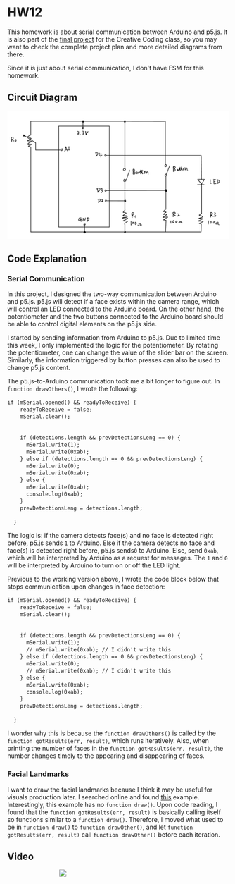 # HW12
 
This homework is about serial communication between Arduino and p5.js. It is also part of the [final project](https://github.com/6063-fuguoxue/Final) for the Creative Coding class, so you may want to check the complete project plan and more detailed diagrams from there. 

Since it is just about serial communication, I don't have FSM for this homework. 

## Circuit Diagram

![](circuit-diagram.jpg)

## Code Explanation

### Serial Communication

In this project, I designed the two-way communication between Arduino and p5.js. p5.js will detect if a face exists within the camera range, which will control an LED connected to the Arduino board. On the other hand, the potentiometer and the two buttons connected to the Arduino board should be able to control digital elements on the p5.js side. 

I started by sending information from Arduino to p5.js. Due to limited time this week, I only implemented the logic for the potentiometer. By rotating the potentiometer, one can change the value of the slider bar on the screen. Similarly, the information triggered by button presses can also be used to change p5.js content. 

The p5.js-to-Arduino communication took me a bit longer to figure out. In `function drawOthers()`, I wrote the following: 

```
if (mSerial.opened() && readyToReceive) {
    readyToReceive = false;
    mSerial.clear();
    
    
    if (detections.length && prevDetectionsLeng == 0) {     
      mSerial.write(1);
      mSerial.write(0xab);
    } else if (detections.length == 0 && prevDetectionsLeng) {
      mSerial.write(0);
      mSerial.write(0xab);
    } else {      
      mSerial.write(0xab);
      console.log(0xab);
    }
    prevDetectionsLeng = detections.length;
    
  }
```

The logic is: if the camera detects face(s) and no face is detected right before, p5.js sends `1` to Arduino. Else if the camera detects no face and face(s) is detected right before, p5.js sends`0` to Arduino. Else, send `0xab`, which will be interpreted by Arduino as a request for messages. The `1` and `0` will be interpreted by Arduino to turn on or off the LED light. 

Previous to the working version above, I wrote the code block below that stops communication upon changes in face detection: 

```
if (mSerial.opened() && readyToReceive) {
    readyToReceive = false;
    mSerial.clear();
    
    
    if (detections.length && prevDetectionsLeng == 0) {     
      mSerial.write(1);
      // mSerial.write(0xab); // I didn't write this
    } else if (detections.length == 0 && prevDetectionsLeng) {
      mSerial.write(0);
      // mSerial.write(0xab); // I didn't write this
    } else {      
      mSerial.write(0xab);
      console.log(0xab);
    }
    prevDetectionsLeng = detections.length;
    
  }
```
I wonder why this is because the `function drawOthers()` is called by the `function gotResults(err, result)`, which runs iteratively. Also, when printing the number of faces in the `function gotResults(err, result)`, the number changes timely to the appearing and disappearing of faces. 

### Facial Landmarks

I want to draw the facial landmarks because I think it may be useful for visuals production later. I searched online and found [this](https://editor.p5js.org/rios/sketches/QH1ch5GFr) example. Interestingly, this example has no `function draw()`. Upon code reading, I found that the `function gotResults(err, result)` is basically calling itself so functions similar to a `function draw()`. Therefore, I moved what used to be in `function draw()` to `function drawOther()`, and let `function gotResults(err, result)` call `function drawOther()` before each iteration. 

## Video

<div align="center" style="width:50%;">
      <a href="https://www.youtube.com/shorts/geEiispm_2I">
         <img src="https://img.youtube.com/vi/geEiispm_2I/0.jpg" style="width:50%;">
      </a>
</div>

